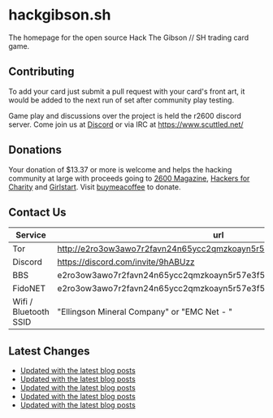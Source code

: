 # hackgibson.sh
The homepage for the open source Hack The Gibson // SH trading card game.


## Contributing

To add your card just submit a pull request with your card's front art, it would be added to the next run of set after community play testing.

Game play and discussions over the project is held the r2600 discord server. Come join us at [Discord](https://discord.com/invite/9hABUzz) or via IRC at https://www.scuttled.net/


## Donations

Your donation of $13.37 or more is welcome and helps the hacking community at large with proceeds going to [2600 Magazine](https://2600.com/), [Hackers for Charity](https://hackersforcharity.org) and [Girlstart](https://girlstart.org).  Visit [buymeacoffee](https://www.buymeacoffee.com/hackgibson.sh) to donate.


## Contact Us

Service | url
-|-
Tor | http://e2ro3ow3awo7r2favn24n65ycc2qmzkoayn5r57e3f56nvjwdcgg32ad.onion
Discord | https://discord.com/invite/9hABUzz
BBS | e2ro3ow3awo7r2favn24n65ycc2qmzkoayn5r57e3f56nvjwdcgg32ad.onion:23
FidoNET | e2ro3ow3awo7r2favn24n65ycc2qmzkoayn5r57e3f56nvjwdcgg32ad.onion:24554
Wifi / Bluetooth SSID | "Ellingson Mineral Company" or "EMC Net - <fidonet address>"

## Latest Changes
<!-- BLOG-POST-LIST:START -->
- [Updated with the latest blog posts](https://github.com/DFW2600/hackgibson.sh/commit/f26c9fdf927151eeb0f7b3864d19ce283df17b0b)
- [Updated with the latest blog posts](https://github.com/DFW2600/hackgibson.sh/commit/9fc5952793e0f5320b8335dc0c1e1e270371aabb)
- [Updated with the latest blog posts](https://github.com/DFW2600/hackgibson.sh/commit/d76196773c22280329473365f8e4987ec3026516)
- [Updated with the latest blog posts](https://github.com/DFW2600/hackgibson.sh/commit/6b377d6e94f9cef8225b8638beb33d2da9c04234)
- [Updated with the latest blog posts](https://github.com/DFW2600/hackgibson.sh/commit/18a11c11f224b2409f69a6c7102ab3eaa3853833)
<!-- BLOG-POST-LIST:END -->

